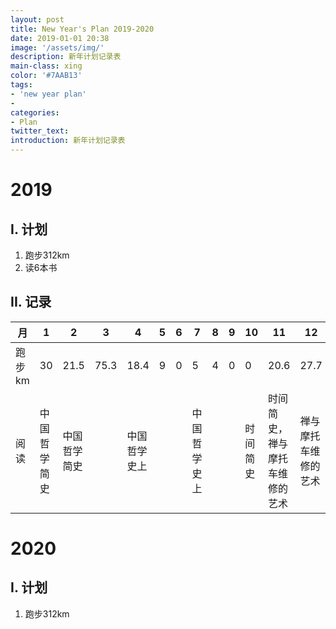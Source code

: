 ```yaml
---
layout: post
title: New Year's Plan 2019-2020
date: 2019-01-01 20:38
image: '/assets/img/'
description: 新年计划记录表
main-class: xing
color: '#7AAB13'
tags:
- 'new year plan'
- 
categories:
- Plan
twitter_text: 
introduction: 新年计划记录表
---
```


# 2019
## I. 计划
1. 跑步312km
2. 读6本书

## II. 记录

|  月   | 1  | 2  | 3  | 4  | 5  | 6  | 7  | 8  | 9  | 10  | 11  | 12  | 总|
|  ----  | ----  | ----  | ----  | ----  | ----  | ----  | ----  | ----  | ----  | ----  | ----  |----  |----  |
| 跑步km  |  30 | 21.5 | 75.3| 18.4| 9| 0| 5| 4| 0| 0 | 20.6| 27.7| 211.5|
| 阅读  | 中国哲学简史 | 中国哲学简史 | |中国哲学史上 | | | 中国哲学史上| | | 时间简史| 时间简史，禅与摩托车维修的艺术| 禅与摩托车维修的艺术| 4|

# 2020
## I. 计划
1. 跑步312km